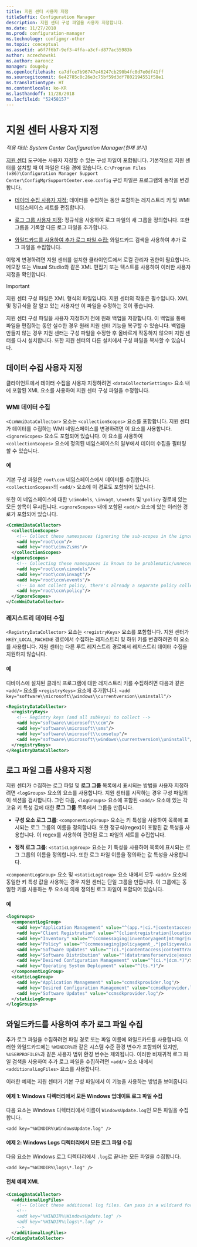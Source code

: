 ```yaml
---
title: 지원 센터 사용자 지정
titleSuffix: Configuration Manager
description: 지원 센터 구성 파일을 사용자 지정합니다.
ms.date: 11/27/2018
ms.prod: configuration-manager
ms.technology: configmgr-other
ms.topic: conceptual
ms.assetid: a6f7f6b7-9ef3-4ffa-a3cf-d877ac55983b
author: aczechowski
ms.author: aaroncz
manager: dougeby
ms.openlocfilehash: ca7dfce7b96747e46247cb290b4fc0d7e0df41ff
ms.sourcegitcommit: 6e42785c8c26e3c75bf59d3df7802194551f58e1
ms.translationtype: HT
ms.contentlocale: ko-KR
ms.lasthandoff: 11/28/2018
ms.locfileid: "52458157"
---
```

# <a name="customize-support-center"></a>지원 센터 사용자 지정

*적용 대상: System Center Configuration Manager(현재 분기)*

[지원 센터](/sccm/core/support/support-center) 도구에는 사용자 지정할 수 있는 구성 파일이 포함됩니다. 기본적으로 지원 센터를 설치할 때 이 파일은 다음 경에 있습니다. `C:\Program Files (x86)\Configuration Manager Support Center\ConfigMgrSupportCenter.exe.config` 구성 파일은 프로그램의 동작을 변경합니다.

  - [데이터 수집 사용자 지정:](#bkmk_datacoll) 데이터를 수집하는 동안 포함하는 레지스트리 키 및 WMI 네임스페이스 세트를 편집합니다.  

  - [로그 그룹 사용자 지정](#bkmk_loggroups): 정규식을 사용하여 로그 파일의 새 그룹을 정의합니다. 또한 그룹을 기록할 다른 로그 파일을 추가합니다.  

  - [와일드카드를 사용하여 추가 로그 파일 수집:](#bkmk_wildcards) 와일드카드 검색을 사용하여 추가 로그 파일을 수집합니다.  

이렇게 변경하려면 지원 센터를 설치한 클라이언트에서 로컬 관리자 권한이 필요합니다. 메모장 또는 Visual Studio와 같은 XML 편집기 또는 텍스트를 사용하여 이러한 사용자 지정을 확인합니다.

> [!Important]  
> 지원 센터 구성 파일은 XML 형식의 파일입니다. 지원 센터의 작동은 필수입니다. XML 및 정규식을 잘 알고 있는 사용자만 이 파일을 수정하는 것이 좋습니다.  

지원 센터 구성 파일을 사용자 지정하기 전에 원래 백업을 저장합니다. 이 백업을 통해 파일을 편집하는 동안 실수한 경우 원래 지원 센터 기능을 복구할 수 있습니다. 백업을 만들지 않는 경우 지원 센터는 구성 파일을 수정한 후 올바르게 작동하지 않으며 지원 센터를 다시 설치합니다. 또한 지원 센터의 다른 설치에서 구성 파일을 복사할 수 있습니다.



## <a name="bkmk_datacoll"></a> 데이터 수집 사용자 지정

클라이언트에서 데이터 수집을 사용자 지정하려면 `<dataCollectorSettings>` 요소 내에 포함된 XML 요소를 사용하여 지원 센터 구성 파일을 수정합니다.


### <a name="wmi-data-collection"></a>WMI 데이터 수집

`<CcmWmiDataCollector>` 요소는 `<collectionScopes>` 요소를 포함합니다. 지원 센터가 데이터를 수집하는 WMI 네임스페이스를 변경하려면 이 요소를 사용합니다. `<ignoreScopes>` 요소도 포함되어 있습니다. 이 요소를 사용하여 `<collectionScopes>` 요소에 정의된 네임스페이스의 일부에서 데이터 수집을 필터링할 수 있습니다.  
    
#### <a name="example"></a>예
기본 구성 파일은 `root\ccm` 네임스페이스에서 데이터를 수집합니다. `<collectionScopes>`의 `<add/>` 요소에 이 경로도 포함되어 있습니다. 

또한 이 네임스페이스에 대한 `\cimodels`, `\invagt`, `\events` 및 `\policy` 경로에 있는 모든 항목이 무시됩니다. `<ignoreScopes>` 내에 포함된 `<add/>` 요소에 있는 이러한 경로가 포함되어 있습니다.

```XML
<CcmWmiDataCollector>
  <collectionScopes>
    <!-- Collect these namespaces (ignoring the sub-scopes in the ignoreScopes block) -->
    <add key="root\ccm"/>
    <add key="root\cimv2\sms"/>
  </collectionScopes>
  <ignoreScopes>
    <!-- Collecting these namespaces is known to be problematic/unnecessary -->
    <add key="root\ccm\cimodels"/>
    <add key="root\ccm\invagt"/>
    <add key="root\ccm\events"/>
    <!-- Do not collect policy, there's already a separate policy collector.-->
    <add key="root\ccm\policy"/>
  </ignoreScopes>
</CcmWmiDataCollector>
```


### <a name="registry-data-collection"></a>레지스트리 데이터 수집

`<RegistryDataCollector>` 요소는 `<registryKeys>` 요소를 포함합니다. 지원 센터가 `HKEY_LOCAL_MACHINE` 경로에서 수집하는 레지스트리 및 하위 키를 변경하려면 이 요소를 사용합니다. 지원 센터는 다른 루트 레지스트리 경로에서 레지스트리 데이터 수집을 지원하지 않습니다.

#### <a name="example"></a>예
디바이스에 설치된 클래식 프로그램에 대한 레지스트리 키를 수집하려면 다음과 같은 `<add/>` 요소를 `<registryKeys>` 요소에 추가합니다. `<add key="software\\microsoft\\windows\\currentversion\\uninstall"/>`

```XML
<RegistryDataCollector>
  <registryKeys>
    <!-- Registry keys (and all subkeys) to collect -->
    <add key="software\\microsoft\\ccm"/>
    <add key="software\\microsoft\\sms"/>
    <add key="software\\microsoft\\ccmsetup"/>
    <add key="software\\microsoft\\windows\\currentversion\\uninstall"/>
  </registryKeys>
</RegistryDataCollector>
```



## <a name="bkmk_loggroups"></a> 로그 파일 그룹 사용자 지정

지원 센터가 수집하는 로그 파일 및 **로그 그룹** 목록에서 표시되는 방법을 사용자 지정하려면 `<logGroups>` 요소의 요소를 사용합니다. 지원 센터를 시작하는 경우 구성 파일의 이 섹션을 검사합니다. 그런 다음, `<logGroups>` 요소에 포함된 `<add/>` 요소에 있는 각 고유 키 특성 값에 대한 **로그 그룹** 목록에서 그룹을 만듭니다.

  - **구성 요소 로그 그룹**: `<componentLogGroup>` 요소는 키 특성을 사용하여 목록에 표시되는 로그 그룹의 이름을 정의합니다. 또한 정규식(regex)이 포함된 값 특성을 사용합니다. 이 regex를 사용하여 관련된 로그 파일의 세트를 수집합니다.  

  - **정적 로그 그룹**: `<staticLogGroup>` 요소는 키 특성을 사용하여 목록에 표시되는 로그 그룹의 이름을 정의합니다. 또한 로그 파일 이름을 정의하는 값 특성을 사용합니다.  

`<componentLogGroup>` 요소 및 `<staticLogGroup>` 요소 내에서 모두 `<add/>` 요소에 동일한 키 특성 값을 사용하는 경우 지원 센터는 단일 그룹을 만듭니다. 이 그룹에는 동일한 키를 사용하는 두 요소에 의해 정의된 로그 파일이 포함되어 있습니다.

#### <a name="example"></a>예
```XML
<logGroups>
  <componentLogGroup>
    <add key="Application Management" value="^(app.*|ci.*|contentaccess|contenttransfermanager|datatransferservice|dcm.*|execmgr.*|UserAffinity.*|.*Handler$|.*Provider$)"/>
    <add key="Client Registration" value="^(clientregistration|locationservices|ccmmessaging|ccmexec)"/>
    <add key="Inventory" value="^(ccmmessaging|inventoryagent|mtrmgr|swmtrreportgen|virtualapp|mtr.*|filesystemfile)"/>
    <add key="Policy" value="^(ccmmessaging|policyagent_.*|policyevaluator_.*)"/>
    <add key="Software Updates" value="^(ci.*|contentaccess|contenttransfermanager|datatransferservice|dcm.*|update.*|wuahandler|xmlstore|scanagent)"/>
    <add key="Software Distribution" value="^(datatransferservice|execmgr.*|contenttransfermanager|locationservices|contentaccess|filebits)"/>
    <add key="Desired Configuration Management" value="^(ci.*|dcm.*)"/>
    <add key="Operating System Deployment" value="^(ts.*)"/>
  </componentLogGroup>
  <staticLogGroup>
    <add key="Application Management" value="ccmsdkprovider.log"/>
    <add key="Desired Configuration Management" value="ccmsdkprovider.log"/>
    <add key="Software Updates" value="ccmsdkprovider.log"/>
  </staticLogGroup>
</logGroups>
```



## <a name="bkmk_wildcards"></a> 와일드카드를 사용하여 추가 로그 파일 수집

추가 로그 파일을 수집하려면 파일 경로 또는 파일 이름에 와일드카드를 사용합니다. 이러한 와일드카드에는 `%WINDIR%`과 같은 시스템 수준 환경 변수가 포함되어 있지만, `%USERPROFILE%`과 같은 사용자 범위 환경 변수는 제외됩니다. 이러한 비재귀적 로그 파일 검색을 사용하여 추가 로그 파일을 수집하려면 `<add/>` 요소 내에서 `<additionalLogFiles>` 요소를 사용합니다. 

이러한 예제는 지원 센터가 기본 구성 파일에서 이 기능을 사용하는 방법을 보여줍니다.

#### <a name="example-1-collect-all-windows-update-log-files-in-the-windows-directory"></a>예제 1: Windows 디렉터리에서 모든 Windows 업데이트 로그 파일 수집
다음 요소는 Windows 디렉터리에서 이름이 `WindowsUpdate.log`인 모든 파일을 수집합니다. 

`<add key="%WINDIR%\WindowsUpdate.log" />`

#### <a name="example-2-collect-all-log-files-in-the-windows-logs-directory"></a>예제 2: Windows Logs 디렉터리에서 모든 로그 파일 수집
다음 요소는 Windows 로그 디렉터리에서 `.log`로 끝나는 모든 파일을 수집합니다. 

`<add key="%WINDIR%\logs\*.log" />`

#### <a name="full-example-xml"></a>전체 예제 XML
```XML
<CcmLogDataCollector>
  <additionalLogFiles>
    <!-- Collect these additional log files. Can pass in a wildcard for the filename. System variables are also supported. -->
    <!--
    <add key="%WINDIR%\WindowsUpdate.log" />
    <add key="%WINDIR%\logs\*.log" />
    -->
  </additionalLogFiles>
</CcmLogDataCollector>
```